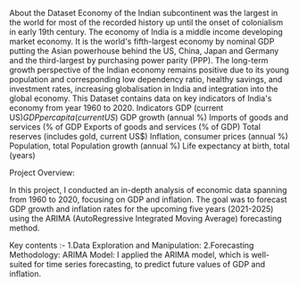 About the Dataset
Economy of the Indian subcontinent was the largest in the world for most of the recorded history up until the onset of colonialism in early 19th century. The economy of India is a middle income developing market economy. It is the world's fifth-largest economy by nominal GDP putting the Asian powerhouse behind the US, China, Japan and Germany and the third-largest by purchasing power parity (PPP). The long-term growth perspective of the Indian economy remains positive due to its young population and corresponding low dependency ratio, healthy savings, and investment rates, increasing globalisation in India and integration into the global economy.
This Dataset contains data on key indicators of India's economy from year 1960 to 2020.
Indicators
GDP (current US$)
GDP per capita (current US$)
GDP growth (annual %)
Imports of goods and services (% of GDP
Exports of goods and services (% of GDP)
Total reserves (includes gold, current US$)
Inflation, consumer prices (annual %)
Population, total
Population growth (annual %)
Life expectancy at birth, total (years)


Project Overview:

In this project, I conducted an in-depth analysis of economic data spanning from 1960 to 2020, focusing on GDP and inflation. The goal was to forecast GDP growth and inflation rates for the upcoming five years (2021-2025) using the ARIMA (AutoRegressive Integrated Moving Average) forecasting method.

Key contents :-
1.Data Exploration and Manipulation:
2.Forecasting Methodology: 
ARIMA Model: I applied the ARIMA model, which is well-suited for time series forecasting, to predict future values of GDP and inflation.
